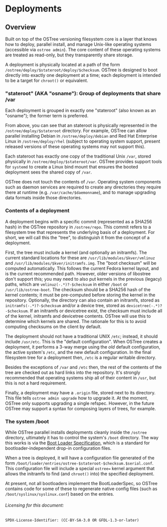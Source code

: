 # Deployments

## Overview

Built on top of the OSTree versioning filesystem core is a layer
that knows how to deploy, parallel install, and manage Unix-like
operating systems (accessible via `ostree admin`).  The core content of these operating systems
are treated as read-only, but they transparently share storage.

A deployment is physically located at a path of the form
`/ostree/deploy/$stateroot/deploy/$checksum`.
OSTree is designed to boot directly into exactly one deployment
at a time; each deployment is intended to be a target for
`chroot()` or equivalent.

### "stateroot" (AKA "osname"): Group of deployments that share /var

Each deployment is grouped in exactly one "stateroot" (also known as an "osname");
the former term is preferred.

From above, you can see that an stateroot is physically represented in the
`/ostree/deploy/$stateroot` directory. For example, OSTree can allow parallel
installing Debian in `/ostree/deploy/debian` and Red Hat Enterprise Linux in
`/ostree/deploy/rhel` (subject to operating system support, present released
versions of these operating systems may not support this).

Each stateroot has exactly one copy of the traditional Unix `/var`,
stored physically in `/ostree/deploy/$stateroot/var`.  OSTree provides
support tools for `systemd` to create a Linux bind mount that ensures
the booted deployment sees the shared copy of `/var`.

OSTree does not touch the contents of `/var`.  Operating system
components such as daemon services are required to create any
directories they require there at runtime
(e.g. `/var/cache/$daemonname`), and to manage upgrading data formats
inside those directories.

### Contents of a deployment

A deployment begins with a specific commit (represented as a
SHA256 hash) in the OSTree repository in `/ostree/repo`.  This commit refers
to a filesystem tree that represents the underlying basis of a
deployment.  For short, we will call this the "tree", to
distinguish it from the concept of a deployment.

First, the tree must include a kernel (and optionally an initramfs).  The
current standard locations for these are `/usr/lib/modules/$kver/vmlinuz` and
`/usr/lib/modules/$kver/initramfs.img`.  The "boot checksum" will be computed
automatically.  This follows the current Fedora kernel layout, and is
the current recommended path.  However, older versions of libostree don't
support this; you may need to also put kernels in the previous (legacy)
paths, which are `vmlinuz(-.*)?-$checksum` in either `/boot` or `/usr/lib/ostree-boot`.
The checksum should be a SHA256 hash of the kernel contents; it must be
pre-computed before storing the kernel in the repository.  Optionally,
the directory can also contain an initramfs, stored as
`initramfs(-.*)?-$checksum` and/or a device tree, stored as
`devicetree(-.*)?-$checksum`.  If an initramfs or devicetree exist,
the checksum must include all of the kernel, initramfs and devicetree contents.
OSTree will use this to determine which kernels are shared.  The rationale for
this is to avoid computing checksums on the client by default.

The deployment should not have a traditional UNIX `/etc`; instead, it
should include `/usr/etc`.  This is the "default configuration".  When
OSTree creates a deployment, it performs a 3-way merge using the
*old* default configuration, the active system's `/etc`, and the new
default configuration.  In the final filesystem tree for a deployment
then, `/etc` is a regular writable directory.

Besides the exceptions of `/var` and `/etc` then, the rest of the
contents of the tree are checked out as hard links into the
repository.  It's strongly recommended that operating systems ship all
of their content in `/usr`, but this is not a hard requirement.

Finally, a deployment may have a `.origin` file, stored next to its
directory.  This file tells `ostree admin upgrade` how to upgrade it.
At the moment, OSTree only supports upgrading a single refspec.
However, in the future OSTree may support a syntax for composing
layers of trees, for example.

### The system /boot

While OSTree parallel installs deployments cleanly inside the
`/ostree` directory, ultimately it has to control the system's `/boot`
directory.  The way this works is via the
[Boot Loader Specification](http://www.freedesktop.org/wiki/Specifications/BootLoaderSpec),
which is a standard for bootloader-independent drop-in configuration
files.

When a tree is deployed, it will have a configuration file generated
of the form
`/boot/loader/entries/ostree-$stateroot-$checksum.$serial.conf`.  This
configuration file will include a special `ostree=` kernel argument
that allows the initramfs to find (and `chroot()` into) the specified
deployment.

At present, not all bootloaders implement the BootLoaderSpec, so
OSTree contains code for some of these to regenerate native config
files (such as `/boot/syslinux/syslinux.conf`) based on the entries.

###### Licensing for this document:
`SPDX-License-Identifier: (CC-BY-SA-3.0 OR GFDL-1.3-or-later)`
